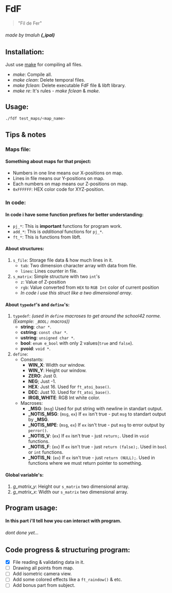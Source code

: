 # FdF
> "Fil de Fer"

###### made by tmaluh __(\_ipal)__

## Installation:

Just use [make](https://en.wikipedia.org/wiki/Makefile) for compiling all files.
- *make*: Compile all.
- *make clean*: Delete temporal files.
- *make fclean*: Delete executable FdF file & libft library.
- *make re*: It's rules - *make fclean* & *make*.

## Usage:

```bash
./fdf test_maps/<map_name>
```



## Tips & notes

### Maps file:

#### Something about maps for that project:

- Numbers in one line means our X-positions on map.
- Lines in file means our Y-positions on map.
- Each numbers on map means our Z-positions on map.
- `0xFFFFFF`: HEX color code for XYZ-position.

### In code:

#### In code i have some function prefixes for better understanding:
- `pj_*`: This is **important** functions for program work.
- `add_*`: This is *additional* functions for `pj_*`.
- `ft_*`: This is functions from libft.

#### About structures:
1. `s_file`: Storage file data & how much lines in it.
	- `tab`: Two dimension character array with data from file.
	- `lines`: Lines counter in file.
2. `s_matrix`: Simple structure with two `int`'s
	- `z`: Value of Z-position
	- `rgb`: Value converted from `HEX` to `RGB Int` color of current position
	- *In code i use this struct like a two dimensional array*.

#### About `typedef`'s and `define`'s:	
1. `typedef`: *(used in `define` macroses to get around the school42 norme. (Example: `_BOOL;` macros))*
	- **string**: `char *`.
	- **cstring**: `const char *`.
	- **ustring**: `unsigned char *`.
	- **bool**: `enum e_bool` with only 2 values(`true` and `false`).
	- **pvoid**: `void *`.
2. `define`:
	- Constants:
		- **WIN_X**: Width our window.
		- **WIN_Y**: Height our window.
		- **ZERO**: Just 0.
		- **NEG**; Just -1.
		- **HEX**: Just 16. Used for `ft_atoi_base()`.
		- **DEC**: Just 10. Used for `ft_atoi_base()`.
		- **IRGB_WHITE**: RGB Int white color.
	- Macroses:
		- **_MSG**: (`msg`) Used for put string with newline in standart output.
		- **\_NOTIS_MSG**: (`msg`, `ex`) If `ex` isn't true - put `msg` to standart output by **_MSG**.
		- **\_NOTIS_MPE**: (`msg`, `ex`) If `ex` isn't true - put `msg` to error output by `perror()`.
		- **\_NOTIS_V**: (`ex`) If `ex` isn't true - just `return;`. Used in `void` functions.
		- **\_NOTIS_F**: (`ex`) If `ex` isn't true - just `return (false);`. Used in `bool` or `int` functions.
		- **\_NOTIS_N**: (`ex`) If `ex` isn't true - just `return (NULL);`. Used in functions where we must return pointer to something.

#### Global variable's:

1. *g_matrix_y*: Height our `s_matrix` two dimensional array.
2. *g_matrix_x*: Width our `s_matrix` two dimensional array.

## Program usage:

#### In this part i'll tell how you can interact with program.
###### dont done yet...



## Code progress & structuring program:

 - [x] File reading & validating data in it.
 - [ ] Drawing all points from map.
 - [ ] Add isometric camera view.
 - [ ] Add some colored effects like a `ft_raindow()` & etc.
 - [ ] Add bonus part from subject.
